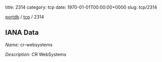 title: 2314
category: tcp
date: 1970-01-01T00:00:00+0000
slug: tcp/2314

[portdb](/) / [tcp](/category/tcp.html) / 2314


## IANA Data

_Name:_ cr-websystems

_Description:_ CR WebSystems

